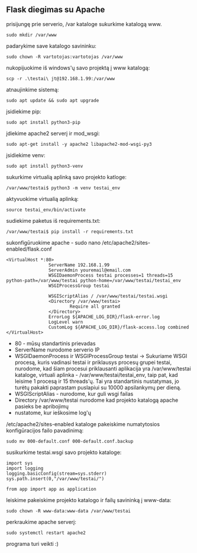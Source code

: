 ## Flask diegimas su Apache

prisijungę prie serverio, /var kataloge sukurkime katalogą www.

```
sudo mkdir /var/www
```

padarykime save katalogo savininku:

```
sudo chown -R vartotojas:vartotojas /var/www
```

nukopijuokime iš windows'ų savo projektą į www katalogą:

```
scp -r .\testai\ jt@192.168.1.99:/var/www
```

atnaujinkime sistemą:
```
sudo apt update && sudo apt upgrade
```

įsidiekime pip:

```
sudo apt install python3-pip
```

įdiekime apache2 serverį ir mod_wsgi:
```
sudo apt-get install -y apache2 libapache2-mod-wsgi-py3
```

įsidiekime venv:
```
sudo apt install python3-venv
```

sukurkime virtualią aplinką savo projekto katloge:
```
/var/www/testai$ python3 -m venv testai_env
```

aktyvuokime virtualią aplinką:
```
source testai_env/bin/activate
```

sudiekime paketus iš requirements.txt:

```
/var/www/testai$ pip install -r requirements.txt
```

sukonfigūruokime apache - sudo nano /etc/apache2/sites-enabled/flask.conf

```
<VirtualHost *:80>
                ServerName 192.168.1.99
                ServerAdmin youremail@email.com
                WSGIDaemonProcess testai processes=1 threads=15 python-path=/var/www/testai python-home=/var/www/testai/testai_env
                WSGIProcessGroup testai

                WSGIScriptAlias / /var/www/testai/testai.wsgi
                <Directory /var/www/testai>
                        Require all granted
                </Directory>
                ErrorLog ${APACHE_LOG_DIR}/flask-error.log
                LogLevel warn
                CustomLog ${APACHE_LOG_DIR}/flask-access.log combined
</VirtualHost>
```

* 80 - mūsų standartinis prievadas
* ServerName nurodome serverio IP
* WSGIDaemonProcess ir WSGIProcessGroup testai -> Sukuriame WSGI procesą, kuris vadinasi testai ir priklausys procesų grupei testai, nurodome, kad šiam procesui priklausanti aplikacija yra /var/www/testai kataloge, virtuali aplinka - /var/www/testai/testai_env, taip pat, kad leisime 1 procesą ir 15 threads'ų. Tai yra standartinis nustatymas, jo turėtų pakakti paprastam puslapiui su 10000 apsilankymų per dieną.
* WSGIScriptAlias - nurodome, kur guli wsgi failas
* Directory /var/www/testai nurodome kad projekto katalogą apache pasieks be apribojimų
* nustatome, kur ieškosime log'ų


/etc/apache2/sites-enabled kataloge pakeiskime numatytosios konfigūracijos failo pavadinimą:

```
sudo mv 000-default.conf 000-default.conf.backup
```

susikurkime testai.wsgi savo projekto kataloge:

```
import sys
import logging
logging.basicConfig(stream=sys.stderr)
sys.path.insert(0,"/var/www/testai/")

from app import app as application
```

leiskime pakeiskime projekto katalogo ir failų savininką į www-data:
```
sudo chown -R www-data:www-data /var/www/testai
```

perkraukime apache serverį:
```
sudo systemctl restart apache2
```

programa turi veikti :)